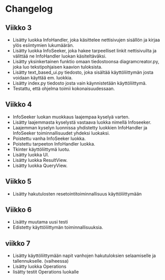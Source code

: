 # Changelog


## Viikko 3
- Lisätty luokka InfoHandler, joka käsittelee nettisivujen sisällön ja kirjaa ylös esiintymien lukumäärän. 
- Lisätty luokka InfoSeeker, joka hakee tarpeelliset linkit nettisivuilta ja välittää ne InfoHandler luokan käsiteltäväksi.
- Lisätty yksinkertainen funktio omaan tiedostoonsa diagramcreator.py, joka luo tekstipohjaisen kaavion tuloksista.
- Lisätty text_based_ui.py tiedosto, joka sisältää käyttöliittymän josta voidaan käyttää em. luokkia.
- Lisätty index.py tiedosto josta vain käynnistetään käyttöliittymä.
- Testattu, että ohjelma toimii kokonaisuudessaan.

## Viikko 4
- InfoSeeker luokan muokkaus laajempaa kyselyä varten.
- Lisätty laajemmasta kyselystä vastaava luokka nimellä Infoseeker.
- Laajemman kyselyn luonnissa yhdistetty luokkien InfoHandler ja InfoSeeker toiminnallisuudet yhdeksi luokaksi.
- Poistettu vanha InfoSeeker luokka.
- Poistettu tarpeeton InfoHandler luokka.
- Tkinter käyttöliittymä luotu.
- Lisätty luokka UI.
- Lisätty luokka ResultView.
- Lisätty luokka QueryView.
## Viikko 5
- Lisätty hakutulosten resetointitoiminnallisuus käyttöliittymään

## Viikko 6
- Lisätty muutama uusi testi
- Edistetty käyttöliittymän toiminnallisuuksia.

## viikko 7
- Lisätty käyttöliittymään napit vanhojen hakutuloksien selaamiselle ja tallennukselle. (vaiheessa) 
- Lisätty luokka Operations
- lisätty testit Operations luokalle

